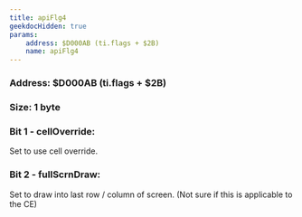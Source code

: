 ```yaml
---
title: apiFlg4
geekdocHidden: true
params:
    address: $D000AB (ti.flags + $2B)
    name: apiFlg4
---
```


### Address: $D000AB (ti.flags + $2B)

### Size: 1 byte

### Bit 1 - cellOverride:
Set to use cell override.

### Bit 2 - fullScrnDraw:
Set to draw into last row / column of screen. (Not sure if this is applicable to the CE)
